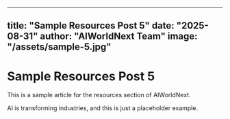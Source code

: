 
---
title: "Sample Resources Post 5"
date: "2025-08-31"
author: "AIWorldNext Team"
image: "/assets/sample-5.jpg"
---

# Sample Resources Post 5

This is a sample article for the resources section of AIWorldNext.

AI is transforming industries, and this is just a placeholder example.
